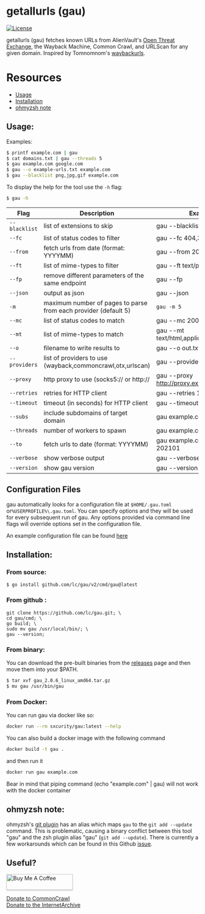 # getallurls (gau)

[![License](https://img.shields.io/badge/license-MIT-_red.svg)](https://opensource.org/licenses/MIT)

getallurls (gau) fetches known URLs from AlienVault's [Open Threat Exchange](https://otx.alienvault.com), the Wayback Machine, Common Crawl, and URLScan for any given domain. Inspired by Tomnomnom's [waybackurls](https://github.com/tomnomnom/waybackurls).

# Resources

- [Usage](#usage)
- [Installation](#installation)
- [ohmyzsh note](#ohmyzsh-note)

## Usage:

Examples:

```bash
$ printf example.com | gau
$ cat domains.txt | gau --threads 5
$ gau example.com google.com
$ gau --o example-urls.txt example.com
$ gau --blacklist png,jpg,gif example.com
```

To display the help for the tool use the `-h` flag:

```bash
$ gau -h
```

| Flag          | Description                                                     | Example                                   |
| ------------- | --------------------------------------------------------------- | ----------------------------------------- |
| `--blacklist` | list of extensions to skip                                      | gau --blacklist ttf,woff,svg,png          |
| `--fc`        | list of status codes to filter                                  | gau --fc 404,302                          |
| `--from`      | fetch urls from date (format: YYYYMM)                           | gau --from 202101                         |
| `--ft`        | list of mime-types to filter                                    | gau --ft text/plain                       |
| `--fp`        | remove different parameters of the same endpoint                | gau --fp                                  |
| `--json`      | output as json                                                  | gau --json                                |
| `-m`          | maximum number of pages to parse from each provider (default 5) | `gau -m 5`                                |
| `--mc`        | list of status codes to match                                   | gau --mc 200,500                          |
| `--mt`        | list of mime-types to match                                     | gau --mt text/html,application/json       |
| `--o`         | filename to write results to                                    | gau --o out.txt                           |
| `--providers` | list of providers to use (wayback,commoncrawl,otx,urlscan)      | gau --providers wayback                   |
| `--proxy`     | http proxy to use (socks5:// or http://                         | gau --proxy http://proxy.example.com:8080 |
| `--retries`   | retries for HTTP client                                         | gau --retries 10                          |
| `--timeout`   | timeout (in seconds) for HTTP client                            | gau --timeout 60                          |
| `--subs`      | include subdomains of target domain                             | gau example.com --subs                    |
| `--threads`   | number of workers to spawn                                      | gau example.com --threads                 |
| `--to`        | fetch urls to date (format: YYYYMM)                             | gau example.com --to 202101               |
| `--verbose`   | show verbose output                                             | gau --verbose example.com                 |
| `--version`   | show gau version                                                | gau --version                             |

## Configuration Files

gau automatically looks for a configuration file at `$HOME/.gau.toml` or`%USERPROFILE%\.gau.toml`. You can specify options and they will be used for every subsequent run of gau. Any options provided via command line flags will override options set in the configuration file.

An example configuration file can be found [here](https://github.com/lc/gau/blob/master/.gau.toml)

## Installation:

### From source:

```
$ go install github.com/lc/gau/v2/cmd/gau@latest
```

### From github :

```
git clone https://github.com/lc/gau.git; \
cd gau/cmd; \
go build; \
sudo mv gau /usr/local/bin/; \
gau --version;
```

### From binary:

You can download the pre-built binaries from the [releases](https://github.com/lc/gau/releases/) page and then move them into your $PATH.

```bash
$ tar xvf gau_2.0.6_linux_amd64.tar.gz
$ mv gau /usr/bin/gau
```

### From Docker:

You can run gau via docker like so:

```bash
docker run --rm sxcurity/gau:latest --help
```

You can also build a docker image with the following command

```bash
docker build -t gau .
```

and then run it

```bash
docker run gau example.com
```

Bear in mind that piping command (echo "example.com" | gau) will not work with the docker container

## ohmyzsh note:

ohmyzsh's [git plugin](https://github.com/ohmyzsh/ohmyzsh/tree/master/plugins/git) has an alias which maps `gau` to the `git add --update` command. This is problematic, causing a binary conflict between this tool "gau" and the zsh plugin alias "gau" (`git add --update`). There is currently a few workarounds which can be found in this Github [issue](https://github.com/lc/gau/issues/8).

## Useful?

<a href="http://buymeacoff.ee/cdl" target="_blank"><img src="https://www.buymeacoffee.com/assets/img/custom_images/orange_img.png" alt="Buy Me A Coffee" style="height: 41px !important;width: 174px !important;box-shadow: 0px 3px 2px 0px rgba(190, 190, 190, 0.5) !important;-webkit-box-shadow: 0px 3px 2px 0px rgba(190, 190, 190, 0.5) !important;" ></a>

<a href="https://commoncrawl.org/donate/">Donate to CommonCrawl</a><br>
<a href="https://archive.org/donate">Donate to the InternetArchive</a>

